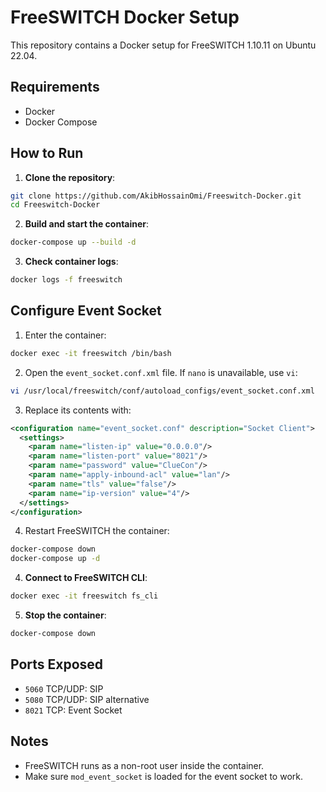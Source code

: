 # FreeSWITCH Docker Setup

This repository contains a Docker setup for FreeSWITCH 1.10.11 on Ubuntu 22.04.

## Requirements

- Docker
- Docker Compose

## How to Run

1. **Clone the repository**:

```bash
git clone https://github.com/AkibHossainOmi/Freeswitch-Docker.git
cd Freeswitch-Docker
```

2. **Build and start the container**:

```bash
docker-compose up --build -d
```

3. **Check container logs**:

```bash
docker logs -f freeswitch
```

## Configure Event Socket

1. Enter the container:

```bash
docker exec -it freeswitch /bin/bash
```

2. Open the `event_socket.conf.xml` file. If `nano` is unavailable, use `vi`:

```bash
vi /usr/local/freeswitch/conf/autoload_configs/event_socket.conf.xml
```

3. Replace its contents with:

```xml
<configuration name="event_socket.conf" description="Socket Client">
  <settings>
    <param name="listen-ip" value="0.0.0.0"/>
    <param name="listen-port" value="8021"/>
    <param name="password" value="ClueCon"/>
    <param name="apply-inbound-acl" value="lan"/>
    <param name="tls" value="false"/>
    <param name="ip-version" value="4"/>
  </settings>
</configuration>
```

4. Restart FreeSWITCH the container:

```bash
docker-compose down
docker-compose up -d
```

4. **Connect to FreeSWITCH CLI**:

```bash
docker exec -it freeswitch fs_cli
```

5. **Stop the container**:

```bash
docker-compose down
```

## Ports Exposed

* `5060` TCP/UDP: SIP
* `5080` TCP/UDP: SIP alternative
* `8021` TCP: Event Socket

## Notes

* FreeSWITCH runs as a non-root user inside the container.
* Make sure `mod_event_socket` is loaded for the event socket to work.
